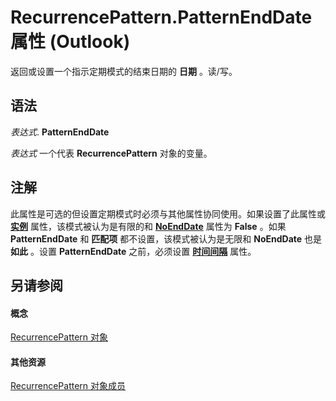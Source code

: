
# RecurrencePattern.PatternEndDate 属性 (Outlook)

返回或设置一个指示定期模式的结束日期的 **日期** 。读/写。


## 语法

 _表达式_. **PatternEndDate**

 _表达式_ 一个代表 **RecurrencePattern** 对象的变量。


## 注解

此属性是可选的但设置定期模式时必须与其他属性协同使用。如果设置了此属性或 **[实例](a99a8a1c-dcd3-e96d-6091-0a005ca3b05f.md)** 属性，该模式被认为是有限的和 **[NoEndDate](47c5841a-c0d2-2b06-ec73-7093779ceafa.md)** 属性为 **False** 。如果 **PatternEndDate** 和 **匹配项** 都不设置，该模式被认为是无限和 **NoEndDate** 也是 **如此** 。设置 **PatternEndDate** 之前，必须设置 **[时间间隔](e3220174-38dc-d1e3-8d26-b3f208b554a4.md)** 属性。


## 另请参阅


#### 概念


[RecurrencePattern 对象](36c098f7-59fb-879a-5173-ed0260d13fa4.md)
#### 其他资源


[RecurrencePattern 对象成员](d282fdb2-2b6d-983d-fe5f-698113d35f89.md)